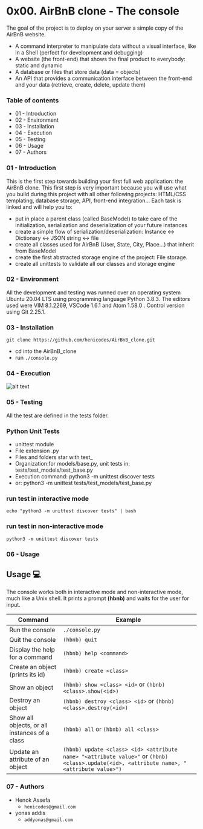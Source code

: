# 0x00. AirBnB clone - The console
The goal of the project is to deploy on your server a simple copy of the AirBnB website.
- A command interpreter to manipulate data without a visual interface, like in a Shell (perfect for development and debugging)
- A website (the front-end) that shows the final product to everybody: static and dynamic
- A database or files that store data (data = objects)
- An API that provides a communication interface between the front-end and your data (retrieve, create, delete, update them)
### Table of contents
- 01 - Introduction
- 02 - Environment
- 03 - Installation
- 04 - Execution
- 05 - Testing
- 06 - Usage
- 07 - Authors
### 01 - Introduction
This is the first step towards building your first full web application: the AirBnB clone. This first step is very important because you will use what you build during this project with all other following projects: HTML/CSS templating, database storage, API, front-end integration…
Each task is linked and will help you to:

- put in place a parent class (called BaseModel) to take care of the initialization, serialization and deserialization of your future instances
- create a simple flow of serialization/deserialization: Instance <-> Dictionary <-> JSON string <-> file
- create all classes used for AirBnB (User, State, City, Place…) that inherit from BaseModel
- create the first abstracted storage engine of the project: File storage.
- create all unittests to validate all our classes and storage engine
### 02 - Environment
All the development and testing was runned over an operating system Ubuntu 20.04 LTS using programming language Python 3.8.3. The editors used were VIM 8.1.2269, VSCode 1.6.1 and Atom 1.58.0 . Control version using Git 2.25.1.
### 03 - Installation
`git clone https://github.com/henicodes/AirBnB_clone.git`
- cd into the AirBnB_clone
- run `./console.py`
### 04 - Execution
![alt text](https://github.com/henicodes/AirBnB_clone/blob/master/AirBnB%20clone%20execution.JPG)
### 05 - Testing
All the test are defined in the tests folder.
### Python Unit Tests
- unittest module
- File extension .py
- Files and folders star with test_
- Organization:for models/base.py, unit tests in: tests/test_models/test_base.py
- Execution command: python3 -m unittest discover tests
- or: python3 -m unittest tests/test_models/test_base.py
### run test in interactive mode
`echo "python3 -m unittest discover tests" | bash`
### run test in non-interactive mode
`python3 -m unittest discover tests`
### 06 - Usage
## Usage 💻

The console works both in interactive mode and non-interactive mode, much like a Unix shell.
It prints a prompt **(hbnb)** and waits for the user for input.

Command | Example
------- | -------
Run the console | ```./console.py```
Quit the console | ```(hbnb) quit```
Display the help for a command | ```(hbnb) help <command>```
Create an object (prints its id)| ```(hbnb) create <class>```
Show an object | ```(hbnb) show <class> <id>``` or ```(hbnb) <class>.show(<id>)```
Destroy an object | ```(hbnb) destroy <class> <id>``` or ```(hbnb) <class>.destroy(<id>)```
Show all objects, or all instances of a class | ```(hbnb) all``` or ```(hbnb) all <class>```
Update an attribute of an object | ```(hbnb) update <class> <id> <attribute name> "<attribute value>"``` or ```(hbnb) <class>.update(<id>, <attribute name>, "<attribute value>")```
### 07 - Authors
- Henok Assefa
  - `henicodes@gmail.com`
- yonas addis
  - `addyonas@gmail.com`
